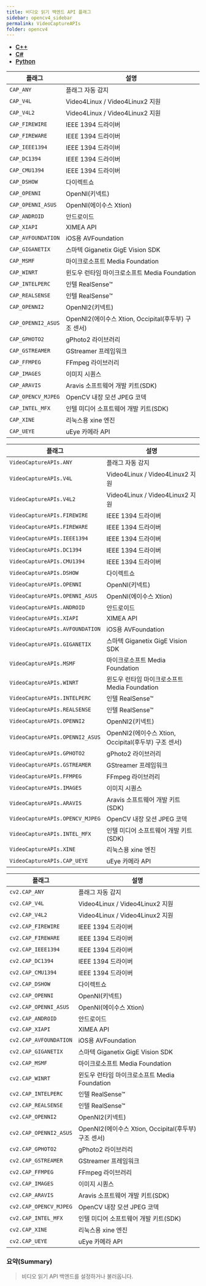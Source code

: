 ```yaml
---
title: 비디오 읽기 백엔드 API 플래그
sidebar: opencv4_sidebar
permalink: VideoCaptureAPIs
folder: opencv4
---
```


<ul id="profileTabs" class="nav nav-tabs">
    <li class="active"><a class="noCrossRef" href="#L1" data-toggle="tab" style="width: 100px; text-align: center; font-weight: 600; font-size: 15px;">C++</a></li>
    <li><a class="noCrossRef" href="#L2" data-toggle="tab" style="width: 100px; text-align: center; font-weight: 600; font-size: 15px;">C#</a></li>
    <li><a class="noCrossRef" href="#L3" data-toggle="tab" style="width: 100px; text-align: center; font-weight: 600; font-size: 15px;">Python</a></li>
</ul>

<div class="tab-content">
<div role="tabpanel" class="tab-pane active" id="L1" markdown="1">

| 플래그             | 설명                                                             |
| ----------------- | ---------------------------------------------------------------- | 
| `CAP_ANY` | 플래그 자동 감지 |
| `CAP_V4L` | Video4Linux / Video4Linux2 지원 |
| `CAP_V4L2` | Video4Linux / Video4Linux2 지원 |
| `CAP_FIREWIRE` | IEEE 1394 드라이버 |
| `CAP_FIREWARE` | IEEE 1394 드라이버 |
| `CAP_IEEE1394` | IEEE 1394 드라이버 |
| `CAP_DC1394` | IEEE 1394 드라이버 |
| `CAP_CMU1394` | IEEE 1394 드라이버 |
| `CAP_DSHOW` | 다이렉트쇼 |
| `CAP_OPENNI` | OpenNI(키넥트) |
| `CAP_OPENNI_ASUS` | OpenNI(에이수스 Xtion) |
| `CAP_ANDROID` | 안드로이드 |
| `CAP_XIAPI` | XIMEA API |
| `CAP_AVFOUNDATION` | iOS용 AVFoundation |
| `CAP_GIGANETIX` | 스마텍 Giganetix GigE Vision SDK |
| `CAP_MSMF` | 마이크로소프트 Media Foundation |
| `CAP_WINRT` | 윈도우 런타임 마이크로소프트 Media Foundation |
| `CAP_INTELPERC` | 인텔 RealSense™ |
| `CAP_REALSENSE` | 인텔 RealSense™ |
| `CAP_OPENNI2` | OpenNI2(키넥트) |
| `CAP_OPENNI2_ASUS` | OpenNI2(에이수스 Xtion, Occipital(후두부) 구조 센서) |
| `CAP_GPHOTO2` | gPhoto2 라이브러리 |
| `CAP_GSTREAMER` | GStreamer 프레임워크 |
| `CAP_FFMPEG` | FFmpeg 라이브러리 |
| `CAP_IMAGES` | 이미지 시퀀스 |
| `CAP_ARAVIS` | Aravis 소프트웨어 개발 키트(SDK) |
| `CAP_OPENCV_MJPEG` | OpenCV 내장 모션 JPEG 코덱 |
| `CAP_INTEL_MFX` | 인텔 미디어 소프트웨어 개발 키트(SDK) |
| `CAP_XINE` | 리눅스용 xine 엔진 |
| `CAP_UEYE` | uEye 카메라 API |

</div>

<div role="tabpanel" class="tab-pane" id="L2" markdown="1">

| 플래그             | 설명                                                             |
| ----------------- | ---------------------------------------------------------------- | 
| `VideoCaptureAPIs.ANY` | 플래그 자동 감지 |
| `VideoCaptureAPIs.V4L` | Video4Linux / Video4Linux2 지원 |
| `VideoCaptureAPIs.V4L2` | Video4Linux / Video4Linux2 지원 |
| `VideoCaptureAPIs.FIREWIRE` | IEEE 1394 드라이버 |
| `VideoCaptureAPIs.FIREWARE` | IEEE 1394 드라이버 |
| `VideoCaptureAPIs.IEEE1394` | IEEE 1394 드라이버 |
| `VideoCaptureAPIs.DC1394` | IEEE 1394 드라이버 |
| `VideoCaptureAPIs.CMU1394` | IEEE 1394 드라이버 |
| `VideoCaptureAPIs.DSHOW` | 다이렉트쇼 |
| `VideoCaptureAPIs.OPENNI` | OpenNI(키넥트) |
| `VideoCaptureAPIs.OPENNI_ASUS` | OpenNI(에이수스 Xtion) |
| `VideoCaptureAPIs.ANDROID` | 안드로이드 |
| `VideoCaptureAPIs.XIAPI` | XIMEA API |
| `VideoCaptureAPIs.AVFOUNDATION` | iOS용 AVFoundation |
| `VideoCaptureAPIs.GIGANETIX` | 스마텍 Giganetix GigE Vision SDK |
| `VideoCaptureAPIs.MSMF` | 마이크로소프트 Media Foundation |
| `VideoCaptureAPIs.WINRT` | 윈도우 런타임 마이크로소프트 Media Foundation |
| `VideoCaptureAPIs.INTELPERC` | 인텔 RealSense™ |
| `VideoCaptureAPIs.REALSENSE` | 인텔 RealSense™ |
| `VideoCaptureAPIs.OPENNI2` | OpenNI2(키넥트) |
| `VideoCaptureAPIs.OPENNI2_ASUS` | OpenNI2(에이수스 Xtion, Occipital(후두부) 구조 센서) |
| `VideoCaptureAPIs.GPHOTO2` | gPhoto2 라이브러리 |
| `VideoCaptureAPIs.GSTREAMER` | GStreamer 프레임워크 |
| `VideoCaptureAPIs.FFMPEG` | FFmpeg 라이브러리 |
| `VideoCaptureAPIs.IMAGES` | 이미지 시퀀스 |
| `VideoCaptureAPIs.ARAVIS` | Aravis 소프트웨어 개발 키트(SDK) |
| `VideoCaptureAPIs.OPENCV_MJPEG` | OpenCV 내장 모션 JPEG 코덱 |
| `VideoCaptureAPIs.INTEL_MFX` | 인텔 미디어 소프트웨어 개발 키트(SDK) |
| `VideoCaptureAPIs.XINE` | 리눅스용 xine 엔진 |
| `VideoCaptureAPIs.CAP_UEYE` | uEye 카메라 API |

</div>

<div role="tabpanel" class="tab-pane" id="L3" markdown="1">

| 플래그             | 설명                                                             |
| ----------------- | ---------------------------------------------------------------- | 
| `cv2.CAP_ANY` | 플래그 자동 감지 |
| `cv2.CAP_V4L` | Video4Linux / Video4Linux2 지원 |
| `cv2.CAP_V4L2` | Video4Linux / Video4Linux2 지원 |
| `cv2.CAP_FIREWIRE` | IEEE 1394 드라이버 |
| `cv2.CAP_FIREWARE` | IEEE 1394 드라이버 |
| `cv2.CAP_IEEE1394` | IEEE 1394 드라이버 |
| `cv2.CAP_DC1394` | IEEE 1394 드라이버 |
| `cv2.CAP_CMU1394` | IEEE 1394 드라이버 |
| `cv2.CAP_DSHOW` | 다이렉트쇼 |
| `cv2.CAP_OPENNI` | OpenNI(키넥트) |
| `cv2.CAP_OPENNI_ASUS` | OpenNI(에이수스 Xtion) |
| `cv2.CAP_ANDROID` | 안드로이드 |
| `cv2.CAP_XIAPI` | XIMEA API |
| `cv2.CAP_AVFOUNDATION` | iOS용 AVFoundation |
| `cv2.CAP_GIGANETIX` | 스마텍 Giganetix GigE Vision SDK |
| `cv2.CAP_MSMF` | 마이크로소프트 Media Foundation |
| `cv2.CAP_WINRT` | 윈도우 런타임 마이크로소프트 Media Foundation |
| `cv2.CAP_INTELPERC` | 인텔 RealSense™ |
| `cv2.CAP_REALSENSE` | 인텔 RealSense™ |
| `cv2.CAP_OPENNI2` | OpenNI2(키넥트) |
| `cv2.CAP_OPENNI2_ASUS` | OpenNI2(에이수스 Xtion, Occipital(후두부) 구조 센서) |
| `cv2.CAP_GPHOTO2` | gPhoto2 라이브러리 |
| `cv2.CAP_GSTREAMER` | GStreamer 프레임워크 |
| `cv2.CAP_FFMPEG` | FFmpeg 라이브러리 |
| `cv2.CAP_IMAGES` | 이미지 시퀀스 |
| `cv2.CAP_ARAVIS` | Aravis 소프트웨어 개발 키트(SDK) |
| `cv2.CAP_OPENCV_MJPEG` | OpenCV 내장 모션 JPEG 코덱 |
| `cv2.CAP_INTEL_MFX` | 인텔 미디어 소프트웨어 개발 키트(SDK) |
| `cv2.CAP_XINE` | 리눅스용 xine 엔진 |
| `cv2.CAP_UEYE` | uEye 카메라 API |

</div>
</div>

### 요약(Summary)

> 비디오 읽기 API 백엔드를 설정하거나 불러옵니다.